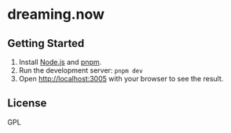 # dreaming.now

## Getting Started

1. Install [Node.js](https://nodejs.org/en) and [pnpm](https://pnpm.io/).
2. Run the development server: `pnpm dev`
3. Open [http://localhost:3005](http://localhost:3005) with your browser to see the result.

## License

GPL
